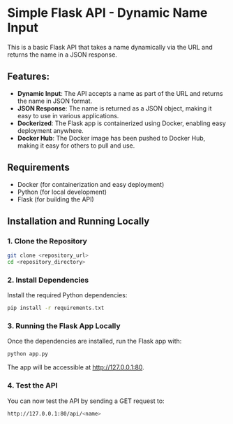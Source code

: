 # Simple Flask API - Dynamic Name Input

This is a basic Flask API that takes a name dynamically via the URL and returns the name in a JSON response.

## Features:
- **Dynamic Input**: The API accepts a name as part of the URL and returns the name in JSON format.
- **JSON Response**: The name is returned as a JSON object, making it easy to use in various applications.
- **Dockerized**: The Flask app is containerized using Docker, enabling easy deployment anywhere.
- **Docker Hub**: The Docker image has been pushed to Docker Hub, making it easy for others to pull and use.

## Requirements
- Docker (for containerization and easy deployment)
- Python (for local development)
- Flask (for building the API)

## Installation and Running Locally

### 1. Clone the Repository
  ```bash
git clone <repository_url>
cd <repository_directory>
```

### 2. Install Dependencies
Install the required Python dependencies:
```bash
pip install -r requirements.txt
```

### 3. Running the Flask App Locally
Once the dependencies are installed, run the Flask app with:
```bash
python app.py
```
The app will be accessible at http://127.0.0.1:80.

### 4. Test the API
You can now test the API by sending a GET request to:
```bash
http://127.0.0.1:80/api/<name>
```
